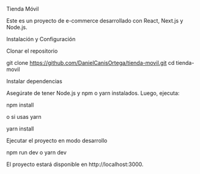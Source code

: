 Tienda Móvil

Este es un proyecto de e-commerce desarrollado con React, Next.js y Node.js.

Instalación y Configuración

Clonar el repositorio

git clone https://github.com/DanielCanisOrtega/tienda-movil.git
cd tienda-movil

Instalar dependencias

Asegúrate de tener Node.js y npm o yarn instalados. Luego, ejecuta:

npm install

o si usas yarn

yarn install

Ejecutar el proyecto en modo desarrollo

npm run dev
o
yarn dev

El proyecto estará disponible en http://localhost:3000.
